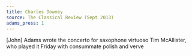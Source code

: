```yaml
---
title: Charles Downey
source: The Classical Review (Sept 2013)
adams_press: 1
---
```

[John] Adams wrote the concerto for saxophone virtuoso Tim McAllister, who played it Friday with consummate polish and verve